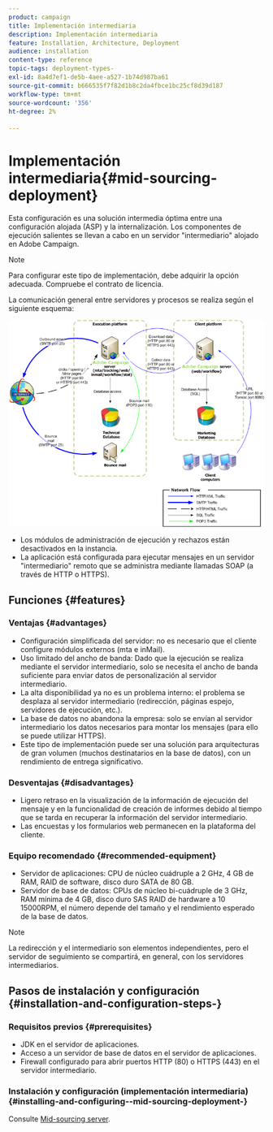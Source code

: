 ```yaml
---
product: campaign
title: Implementación intermediaria
description: Implementación intermediaria
feature: Installation, Architecture, Deployment
audience: installation
content-type: reference
topic-tags: deployment-types-
exl-id: 8a4d7ef1-de5b-4aee-a527-1b74d987ba61
source-git-commit: b666535f7f82d1b8c2da4fbce1bc25cf8d39d187
workflow-type: tm+mt
source-wordcount: '356'
ht-degree: 2%

---
```


# Implementación intermediaria{#mid-sourcing-deployment}



Esta configuración es una solución intermedia óptima entre una configuración alojada (ASP) y la internalización. Los componentes de ejecución salientes se llevan a cabo en un servidor &quot;intermediario&quot; alojado en Adobe Campaign.

>[!NOTE]
>
>Para configurar este tipo de implementación, debe adquirir la opción adecuada. Compruebe el contrato de licencia.

La comunicación general entre servidores y procesos se realiza según el siguiente esquema:

![](assets/s_ncs_install_midsourcing.png)

* Los módulos de administración de ejecución y rechazos están desactivados en la instancia.
* La aplicación está configurada para ejecutar mensajes en un servidor &quot;intermediario&quot; remoto que se administra mediante llamadas SOAP (a través de HTTP o HTTPS).

## Funciones {#features}

### Ventajas {#advantages}

* Configuración simplificada del servidor: no es necesario que el cliente configure módulos externos (mta e inMail).
* Uso limitado del ancho de banda: Dado que la ejecución se realiza mediante el servidor intermediario, solo se necesita el ancho de banda suficiente para enviar datos de personalización al servidor intermediario.
* La alta disponibilidad ya no es un problema interno: el problema se desplaza al servidor intermediario (redirección, páginas espejo, servidores de ejecución, etc.).
* La base de datos no abandona la empresa: solo se envían al servidor intermediario los datos necesarios para montar los mensajes (para ello se puede utilizar HTTPS).
* Este tipo de implementación puede ser una solución para arquitecturas de gran volumen (muchos destinatarios en la base de datos), con un rendimiento de entrega significativo.

### Desventajas {#disadvantages}

* Ligero retraso en la visualización de la información de ejecución del mensaje y en la funcionalidad de creación de informes debido al tiempo que se tarda en recuperar la información del servidor intermediario.
* Las encuestas y los formularios web permanecen en la plataforma del cliente.

### Equipo recomendado {#recommended-equipment}

* Servidor de aplicaciones: CPU de núcleo cuádruple a 2 GHz, 4 GB de RAM, RAID de software, disco duro SATA de 80 GB.
* Servidor de base de datos: CPUs de núcleo bi-cuádruple de 3 GHz, RAM mínima de 4 GB, disco duro SAS RAID de hardware a 10 15000RPM, el número depende del tamaño y el rendimiento esperado de la base de datos.

>[!NOTE]
>
>La redirección y el intermediario son elementos independientes, pero el servidor de seguimiento se compartirá, en general, con los servidores intermediarios.

## Pasos de instalación y configuración {#installation-and-configuration-steps-}

### Requisitos previos {#prerequisites}

* JDK en el servidor de aplicaciones.
* Acceso a un servidor de base de datos en el servidor de aplicaciones.
* Firewall configurado para abrir puertos HTTP (80) o HTTPS (443) en el servidor intermediario.

### Instalación y configuración (implementación intermediaria) {#installing-and-configuring--mid-sourcing-deployment-}

Consulte [Mid-sourcing server](../../installation/using/mid-sourcing-server.md).
